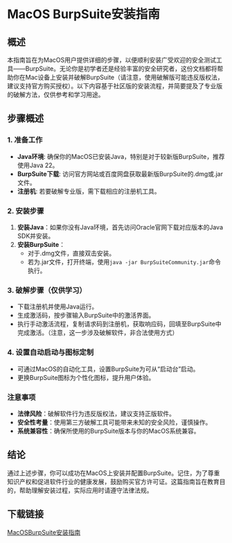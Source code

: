 # MacOS BurpSuite安装指南

## 概述

本指南旨在为MacOS用户提供详细的步骤，以便顺利安装广受欢迎的安全测试工具——BurpSuite。无论你是初学者还是经验丰富的安全研究者，这份文档都将帮助你在Mac设备上安装并破解BurpSuite（请注意，使用破解版可能违反版权法，建议支持官方购买授权）。以下内容基于社区版的安装流程，并简要提及了专业版的破解方法，仅供参考和学习用途。

## 步骤概述

### 1. 准备工作
- **Java环境**: 确保你的MacOS已安装Java，特别是对于较新版BurpSuite，推荐使用Java 22。
- **BurpSuite下载**: 访问官方网站或百度网盘获取最新版BurpSuite的.dmg或.jar文件。
- **注册机**: 若要破解专业版，需下载相应的注册机工具。

### 2. 安装步骤
1. **安装Java**：如果你没有Java环境，首先访问Oracle官网下载对应版本的Java SDK并安装。
2. **安装BurpSuite**：
   - 对于.dmg文件，直接双击安装。
   - 若为.jar文件，打开终端，使用`java -jar BurpSuiteCommunity.jar`命令执行。

### 3. 破解步骤（仅供学习）
- 下载注册机并使用Java运行。
- 生成激活码，按步骤输入BurpSuite中的激活界面。
- 执行手动激活流程，复制请求码到注册机，获取响应码，回填至BurpSuite中完成激活。（注意，这一步涉及破解软件，非合法使用方式）

### 4. 设置自动启动与图标定制
- 可通过MacOS的自动化工具，设置BurpSuite为可从“启动台”启动。
- 更换BurpSuite图标为个性化图标，提升用户体验。

### 注意事项
- **法律风险**：破解软件行为违反版权法，建议支持正版软件。
- **安全性考量**：使用第三方破解工具可能带来未知的安全风险，谨慎操作。
- **系统兼容性**：确保所使用的BurpSuite版本与你的MacOS系统兼容。

## 结论
通过上述步骤，你可以成功在MacOS上安装并配置BurpSuite。记住，为了尊重知识产权和促进软件行业的健康发展，鼓励购买官方许可证。这篇指南旨在教育目的，帮助理解安装过程，实际应用时请遵守法律法规。

## 下载链接

[MacOSBurpSuite安装指南](https://pan.quark.cn/s/d0e781f9e966)